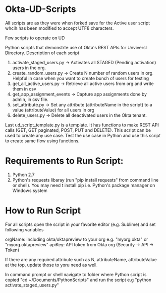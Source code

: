 # Okta-UD-Scripts
All scripts are as they were when forked save for the Active user script whcih has been modified to accept UTF8 characters.


Few scripts to operate on UD

Python scripts that demonstrte use of Okta's REST APIs for Unviversl Directory. Description of each script

1) activate_staged_users.py -> Activates all STAGED (Pending activation) users in the org.
2) create_random_users.py -> Create N number of random users in org. Helpful in case when you want to create bunch of users for testing
3) get_all_active_users.py -> Retrieve all active users from org and write them in csv
4) get_app_assignment_events -> Capture app assignments done by admin, in csv file. 
5) set_attribute.py -> Set any attribute (attributeName in the script) to a value (attributeValue) for all users in org
6) delete_users.py -> Delete all deactivated users in the Okta tenant. 

Last ud_script_template.py is a template. It has functions to make REST API calls (GET, GET paginated, POST, PUT and DELETE). 
This script can be used to create any use case. Test the use case in Python and use this script to create same flow using functions.

# Requirements to Run Script:

1) Python 2.7
2) Python's requests libaray (run "pip install requests" from command line or shell). You may need t install pip i.e. Python's package
manager on Windows system


# How to Run Script

For all scripts open the script in your favorite editor (e.g. Sublime) and set following variables

orgName: including okta/oktapreview to your org e.g. "myorg.okta" or "myorg.oktapreview"
apiKey: API token from Okta org (Security -> API -> Token)

If there are any required attribute such as N, attributeName, attributeValue at the top, update 
those to yoru need as well.

In command prompt or shell navigate to folder where Python script is copied "cd ~/Documents/PythonScripts" and run the script e.g
"python activate_staged_users.py"
